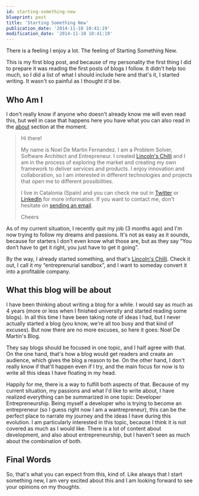 ```yaml
---
id: starting-something-new
blueprint: post
title: 'Starting Something New'
publication_date: '2014-11-10 10:41:19'
modification_date: '2014-11-10 10:41:19'
---
```


There is a feeling I enjoy a lot. The feeling of Starting Something New.

This is my first blog post, and because of my personality the first thing I did to prepare it was reading the first posts of blogs I follow. It didn't help too much, so I did a list of what I should include here and that's it, I started writing. It wasn't so painful as I thought it'd be.

## Who Am I

I don't really know if anyone who doesn't already know me will even read this, but well in case that happens here you have what you can also read in the [about](/about) section at the moment.

> Hi there!
>
> My name is Noel De Martin Fernandez. I am a Problem Solver, Software Architect and Entrepreneur. I created [Lincoln's Chilli](http://www.lincolnschilli.com) and I am in the process of exploring the market and creating my own framework to deliver services and products. I enjoy innovation and collaboration, so I am interested in different technologies and projects that open me to different possibilities.
>
> I live in Catalonia (Spain) and you can check me out in [Twitter](https://twitter.com/NoelDeMartin) or [LinkedIn](http://www.linkedin.com/pub/noel-de-martin-fernandez/41/a7b/64) for more information. If you want to contact me, don't hesitate on [sending an email](mailto:noeldemartin@gmail.com).
>
> Cheers

As of my current situation, I recently quit my job (3 months ago) and I'm now trying to follow my dreams and passions. It's not as easy as it sounds, because for starters I don't even know what those are, but as they say “You don’t have to get it right, you just have to get it going”.

By the way, I already started something, and that's [Lincoln's Chilli](http://www.lincolnschilli.com). Check it out, I call it my “entreprenurial sandbox”, and I want to someday convert it into a profitable company.

## What this blog will be about

I have been thinking about writing a blog for a while. I would say as much as 4 years (more or less when I finished university and started reading some blogs). In all this time I have been taking note of ideas I had, but I never actually started a blog (you know, we're all too busy and that kind of excuses). But now there are no more excuses, so here it goes: Noel De Martin's Blog.

They say blogs should be focused in one topic, and I half agree with that. On the one hand, that's how a blog would get readers and create an audience, which gives the blog a reason to be. On the other hand, I don't really know if that'll happen even if I try, and the main focus for now is to write all this ideas I have floating in my head.

Happily for me, there is a way to fulfill both aspects of that. Because of my current situation, my passions and what I'd like to write about, I have realized everything can be summarized in one topic: Developer Entrepreneurship. Being myself a developer who is trying to become an entrepreneur (so I guess right now I am a wantrepreneur), this can be the perfect place to narrate my journey and the ideas I have during this evolution. I am particularly interested in this topic, because I think it is not covered as much as I would like. There is a lot of content about development, and also about entrepreneurship, but I haven't seen as much about the combination of both.

## Final Words

So, that's what you can expect from this, kind of. Like always that I start something new, I am very excited about this and I am looking forward to see your opinions on my thoughts.
